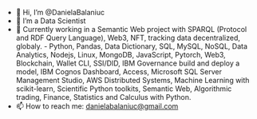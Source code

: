 - 👋 Hi, I’m @DanielaBalaniuc
- 👀 I’m a Data Scientist
- 🌱 Currently working in a Semantic Web project with SPARQL (Protocol and RDF Query Language), Web3, NFT, tracking data decentralized, globaly.  - Python, Pandas, Data Dictionary, SQL, MySQL, NoSQL, Data Analytics, Nodejs, Linux, MongoDB, JavaScript, Pytorch, Web3, Blockchain, Wallet CLI, SSI/DID, IBM Governance build and deploy a model, IBM Cognos Dashboard, Access, Microsoft SQL Server Management Studio, AWS Distributed Systems, Machine Learning with scikit-learn, Scientific Python toolkits, Semantic Web, Algorithmic trading, Finance, Statistics and Calculus with Python.
- 📫 How to reach me: danielabalaniuc@gmail.com

<!---
DanielaBalaniuc/DanielaBalaniuc is a ✨ special ✨ repository because its `README.md` (this file) appears on your GitHub profile.
You can click the Preview link to take a look at your changes.
--->

